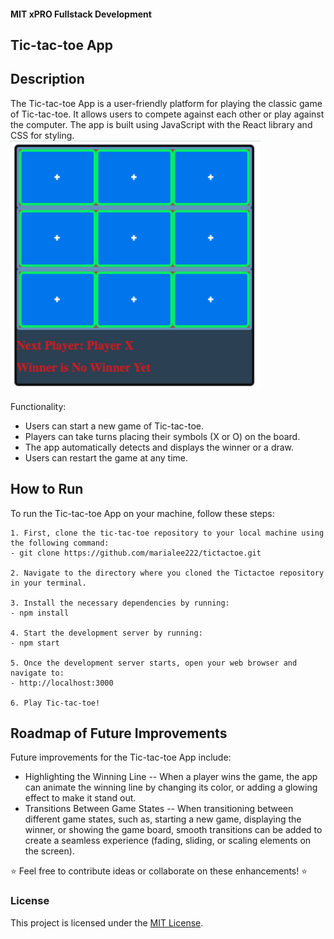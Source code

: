 #### MIT xPRO Fullstack Development
## Tic-tac-toe App

## Description 
The Tic-tac-toe App is a user-friendly platform for playing the classic game of Tic-tac-toe. It allows users to compete against each other or play against the computer. The app is built using JavaScript with the React library and CSS for styling.
<img src="https://raw.githubusercontent.com/marialee222/tictactoe/main/tictactoe1.png" width="400" height="400">

Functionality:
 - Users can start a new game of Tic-tac-toe.
 - Players can take turns placing their symbols (X or O) on the board. 
 - The app automatically detects and displays the winner or a draw.
 - Users can restart the game at any time.

## How to Run
To run the Tic-tac-toe App on your machine, follow these steps: 

	1. First, clone the tic-tac-toe repository to your local machine using the following command:
	- git clone https://github.com/marialee222/tictactoe.git

	2. Navigate to the directory where you cloned the Tictactoe repository in your terminal.
 
	3. Install the necessary dependencies by running:
	- npm install 

	4. Start the development server by running:
 	- npm start

	5. Once the development server starts, open your web browser and navigate to:
 	- http://localhost:3000
 
	6. Play Tic-tac-toe!
	
## Roadmap of Future Improvements
Future improvements for the Tic-tac-toe App include:
 - Highlighting the Winning Line -- When a player wins the game, the app can animate the winning line by changing its color, or adding a glowing effect to make it stand out.
 - Transitions Between Game States -- When transitioning between different game states, such as, starting a new game, displaying the winner, or showing the game board, smooth transitions can be added to create a seamless experience (fading, sliding, or scaling elements on the screen).
 

:star: Feel free to contribute ideas or collaborate on these enhancements! :star:

### License
This project is licensed under the [MIT License](https://opensource.org/licenses/MIT).
